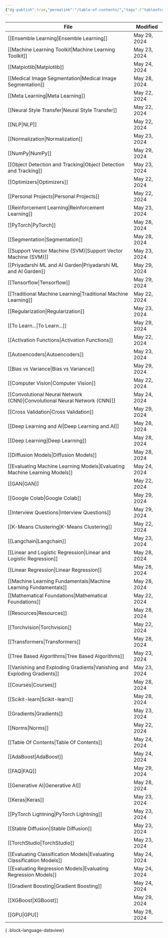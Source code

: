 ```yaml
---
{"dg-publish":true,"permalink":"/table-of-contents/","tags":["tableofcontents","toc"],"noteIcon":"2","updated":"2024-05-24T17:55:15.808+05:30"}
---
```



| File                                                                          | Modified     |
| ----------------------------------------------------------------------------- | ------------ |
| [[Ensemble Learning\|Ensemble Learning]]                                   | May 29, 2024 |
| [[Machine Learning Toolkit\|Machine Learning Toolkit]]                     | May 23, 2024 |
| [[Matplotlib\|Matplotlib]]                                                 | May 24, 2024 |
| [[Medical Image Segmentation\|Medical Image Segmentation]]                 | May 28, 2024 |
| [[Meta Learning\|Meta Learning]]                                           | May 22, 2024 |
| [[Neural Style Transfer\|Neural Style Transfer]]                           | May 22, 2024 |
| [[NLP\|NLP]]                                                               | May 22, 2024 |
| [[Normalization\|Normalization]]                                           | May 23, 2024 |
| [[NumPy\|NumPy]]                                                           | May 29, 2024 |
| [[Object Detection and Tracking\|Object Detection and Tracking]]           | May 23, 2024 |
| [[Optimizers\|Optimizers]]                                                 | May 22, 2024 |
| [[Personal Projects\|Personal Projects]]                                   | May 22, 2024 |
| [[Reinforcement Learning\|Reinforcement Learning]]                         | May 23, 2024 |
| [[PyTorch\|PyTorch]]                                                       | May 28, 2024 |
| [[Segmentation\|Segmentation]]                                             | May 28, 2024 |
| [[Support Vector Machine (SVM)\|Support Vector Machine (SVM)]]             | May 23, 2024 |
| [[Priyadarshi ML and AI Garden\|Priyadarshi ML and AI Garden]]             | May 29, 2024 |
| [[Tensorflow\|Tensorflow]]                                                 | May 29, 2024 |
| [[Traditional Machine Learning\|Traditional Machine Learning]]             | May 22, 2024 |
| [[Regularization\|Regularization]]                                         | May 23, 2024 |
| [[To Learn...\|To Learn...]]                                               | May 29, 2024 |
| [[Activation Functions\|Activation Functions]]                             | May 22, 2024 |
| [[Autoencoders\|Autoencoders]]                                             | May 23, 2024 |
| [[Bias vs Variance\|Bias vs Variance]]                                     | May 29, 2024 |
| [[Computer Vision\|Computer Vision]]                                       | May 22, 2024 |
| [[Convolutional Neural Network (CNN)\|Convolutional Neural Network (CNN)]] | May 24, 2024 |
| [[Cross Validation\|Cross Validation]]                                     | May 29, 2024 |
| [[Deep Learning and AI\|Deep Learning and AI]]                             | May 28, 2024 |
| [[Deep Learning\|Deep Learning]]                                           | May 28, 2024 |
| [[Diffusion Models\|Diffusion Models]]                                     | May 28, 2024 |
| [[Evaluating Machine Learning Models\|Evaluating Machine Learning Models]] | May 24, 2024 |
| [[GAN\|GAN]]                                                               | May 22, 2024 |
| [[Google Colab\|Google Colab]]                                             | May 29, 2024 |
| [[Interview Questions\|Interview Questions]]                               | May 29, 2024 |
| [[K-Means Clustering\|K-Means Clustering]]                                 | May 22, 2024 |
| [[Langchain\|Langchain]]                                                   | May 23, 2024 |
| [[Linear and Logistic Regression\|Linear and Logistic Regression]]         | May 28, 2024 |
| [[Linear Regression\|Linear Regression]]                                   | May 28, 2024 |
| [[Machine Learning Fundamentals\|Machine Learning Fundamentals]]           | May 28, 2024 |
| [[Mathematical Foundations\|Mathematical Foundations]]                     | May 22, 2024 |
| [[Resources\|Resources]]                                                   | May 28, 2024 |
| [[Torchvision\|Torchvision]]                                               | May 22, 2024 |
| [[Transformers\|Transformers]]                                             | May 28, 2024 |
| [[Tree Based Algorithms\|Tree Based Algorithms]]                           | May 23, 2024 |
| [[Vanishing and Exploding Gradients\|Vanishing and Exploding Gradients]]   | May 23, 2024 |
| [[Courses\|Courses]]                                                       | May 28, 2024 |
| [[Scikit-learn\|Scikit-learn]]                                             | May 28, 2024 |
| [[Gradients\|Gradients]]                                                   | May 23, 2024 |
| [[Norms\|Norms]]                                                           | May 22, 2024 |
| [[Table Of Contents\|Table Of Contents]]                                   | May 24, 2024 |
| [[AdaBoost\|AdaBoost]]                                                     | May 24, 2024 |
| [[FAQ\|FAQ]]                                                               | May 29, 2024 |
| [[Generative AI\|Generative AI]]                                           | May 28, 2024 |
| [[Keras\|Keras]]                                                           | May 23, 2024 |
| [[PyTorch Lightning\|PyTorch Lightning]]                                   | May 23, 2024 |
| [[Stable Diffusion\|Stable Diffusion]]                                     | May 23, 2024 |
| [[TorchStudio\|TorchStudio]]                                               | May 23, 2024 |
| [[Evaluating Classification Models\|Evaluating Classification Models]]     | May 24, 2024 |
| [[Evaluating Regression Models\|Evaluating Regression Models]]             | May 24, 2024 |
| [[Gradient Boosting\|Gradient Boosting]]                                   | May 24, 2024 |
| [[XGBoost\|XGBoost]]                                                       | May 29, 2024 |
| [[GPU\|GPU]]                                                               | May 28, 2024 |

{ .block-language-dataview}
